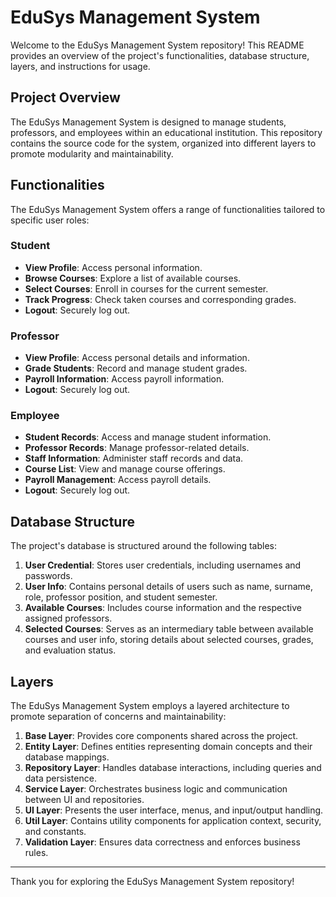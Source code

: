 # EduSys Management System

Welcome to the EduSys Management System repository! This README provides an overview of the project's functionalities, database structure, layers, and instructions for usage.

## Project Overview

The EduSys Management System is designed to manage students, professors, and employees within an educational institution. This repository contains the source code for the system, organized into different layers to promote modularity and maintainability.

## Functionalities

The EduSys Management System offers a range of functionalities tailored to specific user roles:

### Student

- **View Profile**: Access personal information.
- **Browse Courses**: Explore a list of available courses.
- **Select Courses**: Enroll in courses for the current semester.
- **Track Progress**: Check taken courses and corresponding grades.
- **Logout**: Securely log out.

### Professor

- **View Profile**: Access personal details and information.
- **Grade Students**: Record and manage student grades.
- **Payroll Information**: Access payroll information.
- **Logout**: Securely log out.

### Employee

- **Student Records**: Access and manage student information.
- **Professor Records**: Manage professor-related details.
- **Staff Information**: Administer staff records and data.
- **Course List**: View and manage course offerings.
- **Payroll Management**: Access payroll details.
- **Logout**: Securely log out.

## Database Structure

The project's database is structured around the following tables:

1. **User Credential**: Stores user credentials, including usernames and passwords.
2. **User Info**: Contains personal details of users such as name, surname, role, professor position, and student semester.
3. **Available Courses**: Includes course information and the respective assigned professors.
4. **Selected Courses**: Serves as an intermediary table between available courses and user info, storing details about selected courses, grades, and evaluation status.

## Layers

The EduSys Management System employs a layered architecture to promote separation of concerns and maintainability:

1. **Base Layer**: Provides core components shared across the project.
2. **Entity Layer**: Defines entities representing domain concepts and their database mappings.
3. **Repository Layer**: Handles database interactions, including queries and data persistence.
4. **Service Layer**: Orchestrates business logic and communication between UI and repositories.
5. **UI Layer**: Presents the user interface, menus, and input/output handling.
6. **Util Layer**: Contains utility components for application context, security, and constants.
7. **Validation Layer**: Ensures data correctness and enforces business rules.

---

Thank you for exploring the EduSys Management System repository!
